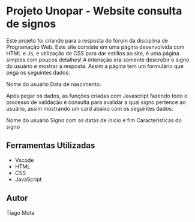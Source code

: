 # Projeto Unopar - Website consulta de signos

 Este projeto foi criando para a resposta do fórum da disciplina de Programação Web.
 Este site consiste em uma página desenvolvida com HTML e Js, e utilização de CSS para dar estiilos ao site, é uma página simples com poucos detalhes! A intensção era somente descrobir o signo do usuário e mostrar a resposta. Assim a página tem um formulário que pega os seguintes dados: 

 Nome do usuário 
 Data de nascimento.

 Após pegar os dados, as funções criadas com Javascript fazendo todo o processo de validação e consulta para avalidar a qual signo pertence ao usuário, assim mostrando um card abaixo com os seguintes dados:

 Nome do usuário
 Signo com as datas de ínicio e fim
 Características do signo

## Ferramentas Utilizadas 
  - Vscode
  - HTML
  - CSS
  - JavaScript

## Autor
  Tiago Mota
